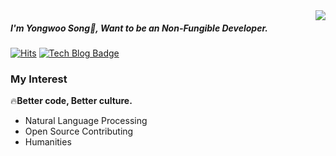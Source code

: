 

<img align='right' src="https://github-readme-stats.vercel.app/api?username=Facerain">

##### I'm Yongwoo Song🎉, Want to be an _Non-Fungible Developer_.
[![Hits](https://hits.seeyoufarm.com/api/count/incr/badge.svg?url=https%3A%2F%2Fgithub.com%2FFacerAin&count_bg=%2379C83D&title_bg=%23555555&icon=&icon_color=%23E7E7E7&title=hits&edge_flat=false)](https://hits.seeyoufarm.com)
[![Tech Blog Badge](http://img.shields.io/badge/-Tech%20blog-black?style=flat-square&logo=github&link=https://facerain.github.io/facerain-blog/)](https://facerain.me/)


### My Interest
🔥**Better code, Better culture.**
- Natural Language Processing
- Open Source Contributing
- Humanities
<!--
**FacerAin/Facerain** is a ✨ _special_ ✨ repository because its `README.md` (this file) appears on your GitHub profile.

Here are some ideas to get you started:

- 🔭 I’m currently working on ...
- 🌱 I’m currently learning ...
- 👯 I’m looking to collaborate on ...
- 🤔 I’m looking for help with ...
- 💬 Ask me about ...
- 📫 How to reach me: ...
- 😄 Pronouns: ...
- ⚡ Fun fact: ...
-->
